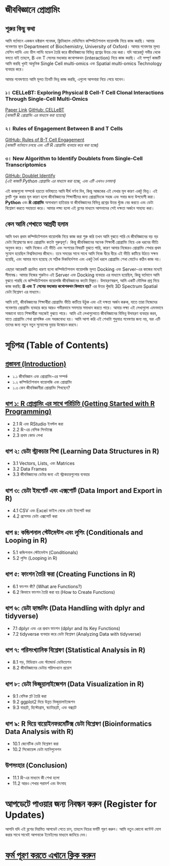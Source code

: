 # জীববিজ্ঞানে প্রোগ্রামিং

## শুরুর কিছু কথা 

আমি বর্তমানে একজন ডক্টরাল গবেষক, ক্লিনিক্যাল মেডিসিনে কম্পিউটেশনাল বায়োলজি নিয়ে কাজ করছি। আমার গবেষণার স্থান Department of Biochemistry, University of Oxford। আমার গবেষণার মূলত মেশিন লার্নিং এবং ডীপ লার্নিং মডেল তৈরি করে জীববিজ্ঞানের বিভিন্ন প্রশ্নের উত্তর বের করা। যদি আরেকটু গভীর থেকে বলতে যাই তাহলে, B এবং T সেলের মধ্যকার কথোপকথন (interaction) নিয়ে কাজ করছি। এই সম্পূর্ণ কাজটি আমি করছি খুবই আধুনিক Single Cell multi-omics এবং Spatial multi-omics Technology ব্যবহার করে। 

আমার গবেষণাতে আমি মূলত তিনটি ভিন্ন কাজ করছি, এগুলো আপনারা নিচে পেয়ে যাবেন।

### ১। CELLeBT: Exploring Physical B Cell-T Cell Clonal Interactions Through Single-Cell Multi-Omics  
[Paper Link](https://www.researchsquare.com/article/rs-4437721/v1)
[GitHub: CELLeBT](https://github.com/sharifshohan/CELLeBT)  
*(কাজটি R প্রোগ্রামিং এর মাধ্যমে করা হয়েছে)*

### ২। Rules of Engagement Between B and T Cells  
[GitHub: Rules of B-T Cell Engagement](https://github.com/sharifshohan/Rules-of-B-T-Cell-Engagement)  
*(কাজটি বর্তমানে চলছে এবং এটি R প্রোগ্রামিং ব্যবহার করে করা হচ্ছে)*

### ৩। New Algorithm to Identify Doublets from Single-Cell Transcriptomics  
[GitHub: Doublet Identify](https://github.com/sharifshohan/Doublet_identify)  
*(এই কাজটি Python প্রোগ্রামিং এর মাধ্যমে করা হচ্ছে, এবং এটি এখনও চলমান)*

এই কাজগুলো সম্পর্কে হয়তো ভবিষ্যতে আমি দীর্ঘ বর্ণনা দিব, কিন্তু আজকের এই লেখার মূল কারণ একটু ভিন্ন। এই ব্লগটি শুরু করার মূল কারণ হলো জীববিজ্ঞানের শিক্ষার্থীদের জন্য প্রোগ্রামিংকে সহজ এবং সবার জন্য উপযোগী করা। **Python** এবং **R প্রোগ্রামিং** অসাধারণ হাতিয়ার যা জীববিজ্ঞানের বিভিন্ন প্রশ্নের উত্তর খুঁজে বের করতে এবং ডেটা বিশ্লেষণ করতে সহায়তা করে। আমার লক্ষ্য হলো এই ব্লগের মাধ্যমে আপনাদের সেই দক্ষতা অর্জনে সাহায্য করা।

## কেন আমি শেখাতে আগ্রহী হলাম

আমি যখন প্রথম কম্পিউটেশনাল বায়োলজি নিয়ে কাজ করা শুরু করি তখন আমি বুঝতে পারি যে জীববিজ্ঞানের বড় বড় ডেটা বিশ্লেষণের জন্য প্রোগ্রামিং কতটা গুরুত্বপূর্ণ। কিন্তু জীববিজ্ঞানের অনেক শিক্ষার্থী প্রোগ্রামিং নিয়ে এক ধরনের ভীতি অনুভব করে। আমি নিজেও এই ভীতি এবং সংশয়ের বিষয়টি বুঝতে পারি, কারণ আমার নিজেরও প্রোগ্রামিং শেখার প্রথম সুযোগ হয়েছিল বিশ্ববিদ্যালয় জীবনে। তবে সময়ের সাথে সাথে আমি নিজে ধীরে ধীরে এই ভীতি কাটিয়ে উঠতে সক্ষম হয়েছি, এবং আমার মনে হয়েছে যে সঠিক দিকনির্দেশনা এবং একটু ধৈর্য ধরলে প্রোগ্রামিং শেখা মোটেও কঠিন কাজ নয়। 

এছাড়া আরেকটি প্রচলিত ধারণা হলো কম্পিউটেশনাল বায়োলজি মূলত Docking এবং Server-এর কাজের মধ্যেই সীমাবদ্ধ। আমার নিজের শুরুটাও এই Server এবং Docking ব্যবহার এর মাধ্যমে হয়েছিল, কিন্তু বর্তমানে আমি বুঝতে পারছি যে কম্পিউটেশনাল বায়োলজি জীববিজ্ঞানের কতটা বিস্তৃত। উদাহরণস্বরূপ, আমি একটি মৌলিক প্রশ্ন নিয়ে কাজ করছি: **B এবং T সেলের মধ্যকার কথোপকথন কিভাবে হয়?** এর উত্তর খুঁজছি 3D Spectrum Spatial ডেটা বিশ্লেষণ এর মাধ্যমে। 

আমি চাই, জীববিজ্ঞানের শিক্ষার্থীরা প্রোগ্রামিং ভীতি কাটিয়ে উঠুক এবং এই দক্ষতা অর্জন করুক, যাতে তারা নিজেদের গবেষণায় প্রোগ্রামিং ব্যবহার করে আরও গভীরভাবে সমস্যার সমাধান করতে পারে। আমার লক্ষ্য এই লেখাগুলো এমনভাবে সাজানো যাতে শিক্ষার্থীরা সহজেই বুঝতে পারে। আমি এই লেখাগুলোতে জীববিজ্ঞানের বিভিন্ন উদাহরণ ব্যবহার করব, যাতে প্রোগ্রামিং শেখা প্রাসঙ্গিক এবং সহজবোধ্য হয়। আমি আশা করি এই শেখাটা শুধুমাত্র গবেষণার জন্য নয়, বরং এটি তাদের জন্য নতুন নতুন সুযোগের দুয়ার উন্মোচন করবে।


# সূচিপত্র (Table of Contents)

## [প্রস্তাবনা (Introduction)](Introduction/index.md)
- ১.১ জীববিজ্ঞান এবং প্রোগ্রামিং-এর সম্পর্ক
- ১.২ কম্পিউটেশনাল বায়োলজি এবং প্রোগ্রামিং
- ১.৩ কেন জীববিজ্ঞানীরা প্রোগ্রামিং শিখছেন?

## [ধাপ ১: R প্রোগ্রামিং এর সাথে পরিচিতি (Getting Started with R Programming)](chapter1/index.md)
- 2.1 R এবং RStudio ইনস্টল করা
- 2.2 R-এর বেসিক সিনট্যাক্স
- 2.3 প্রথম কোড লেখা

## ধাপ ২: ডেটা স্ট্রাকচার শিখা (Learning Data Structures in R)
- 3.1 Vectors, Lists, এবং Matrices
- 3.2 Data Frames
- 3.3 জীববিজ্ঞানের ডেটার জন্য এই স্ট্রাকচারগুলোর ব্যবহার

## ধাপ ৩: ডেটা ইমপোর্ট এবং এক্সপোর্ট (Data Import and Export in R)
- 4.1 CSV এবং Excel ফাইল থেকে ডেটা ইমপোর্ট করা
- 4.2 প্রসেসড ডেটা এক্সপোর্ট করা

## ধাপ ৪: কন্ডিশনাল স্টেটমেন্টস এবং লুপিং (Conditionals and Looping in R)
- 5.1 কন্ডিশনাল স্টেটমেন্টস (Conditionals)
- 5.2 লুপিং (Looping in R)

## ধাপ ৫: ফাংশন তৈরি করা (Creating Functions in R)
- 6.1 ফাংশন কী? (What are Functions?)
- 6.2 কিভাবে ফাংশন তৈরি করা হয় (How to Create Functions)

## ধাপ ৬: ডেটা হ্যান্ডলিং (Data Handling with dplyr and tidyverse)
- 7.1 dplyr এবং এর প্রধান ফাংশন (dplyr and its Key Functions)
- 7.2 tidyverse ব্যবহার করে ডেটা বিশ্লেষণ (Analyzing Data with tidyverse)

## ধাপ ৭: পরিসংখ্যানিক বিশ্লেষণ (Statistical Analysis in R)
- 8.1 গড়, মিডিয়ান এবং স্ট্যান্ডার্ড ডেভিয়েশন
- 8.2 জীববিজ্ঞানের ডেটায় পরিসংখ্যান প্রয়োগ

## ধাপ ৮: ডেটা ভিজুয়ালাইজেশন (Data Visualization in R)
- 9.1 বেসিক প্লট তৈরি করা
- 9.2 ggplot2 দিয়ে উন্নত ভিজুয়ালাইজেশন
- 9.3 বারপ্লট, হিস্টোগ্রাম, স্ক্যাটারপ্লট, এবং বক্সপ্লট

## ধাপ ৯: R দিয়ে বায়োইনফরমেটিক্স ডেটা বিশ্লেষণ (Bioinformatics Data Analysis with R)
- 10.1 জেনেটিক ডেটা বিশ্লেষণ করা
- 10.2 সিকোয়েন্স ডেটা ম্যানিপুলেশন

## উপসংহার (Conclusion)
- 11.1 R-এর মাধ্যমে কী শেখা হলো
- 11.2 আরও শেখার পরামর্শ এবং উৎসাহ



# আপডেটে পাওয়ার জন্য নিবন্ধন করুন (Register for Updates)

আপনি যদি এই ব্লগের নিয়মিত আপডেট পেতে চান, তাহলে নিচের ফর্মটি পূরণ করুন। আমি নতুন কোনো কন্টেন্ট যোগ করার সাথে সাথেই আপনাকে ইমেইলের মাধ্যমে জানিয়ে দেব।

# [**ফর্ম পূরণ করতে এখানে ক্লিক করুন**](https://forms.gle/6qyRGiE7WSpLJ9SA9)


